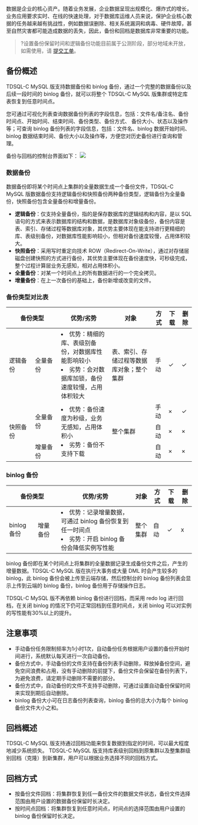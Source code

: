 数据是企业的核心资产。随着业务发展，企业数据呈现出规模化、爆炸式的增长，业务应用要求实时、在线的快速处理，对于数据库运维人员来说，保护企业核心数据的任务越来越有挑战性，例如数据误删除、相关系统漏洞和病毒、硬件故障，甚至自然灾害都可能造成数据的丢失，因此，备份和回档是数据库非常重要的功能。
>?设置备份保留时间和逻辑备份功能目前属于公测阶段，部分地域未开放，如需使用，请 [提交工单](https://console.cloud.tencent.com/workorder/category)。

## 备份概述
TDSQL-C MySQL 版支持数据备份和 binlog 备份，通过一个完整的数据备份以及后续一段时间的 binlog 备份，就可以将整个 TDSQL-C MySQL 版集群或特定库表恢复到任意时间点。

您可通过可视化列表查询数据备份列表的字段信息，包括：文件名/备注名、备份时间点、开始时间、结束时间、备份类型、备份方式、	备份大小、状态以及操作等；可查询 binlog 备份列表的字段信息，包括：文件名、binlog 数据开始时间、binlog 数据结束时间、备份大小以及操作等，方便您对历史备份进行查询和管理。

备份与回档的控制台界面如下：
![](https://qcloudimg.tencent-cloud.cn/raw/a53ab2c0a1414a32859d912786a9c31c.png)

### 数据备份
数据备份即将某个时间点上集群的全量数据生成一个备份文件，TDSQL-C MySQL 版数据备份支持逻辑备份和快照备份两种备份类型，逻辑备份为全量备份，快照备份包含全量备份和增量备份。

- **逻辑备份**：仅支持全量备份，指的是保存数据库的逻辑结构和内容，是以 SQL 语句的方式来表示数据库的结构和数据，是数据库对象级备份，备份内容是表、索引、存储过程等数据库对象，其优势主要体现在能支持进行更精细的库、表级别备份，对数据库性能影响较小，但相对备份速度较慢，占用体积较大。
- **快照备份**：采用写时重定向技术 ROW（Redirect-On-Write），通过对存储层磁盘创建快照的方式进行备份，其优势主要体现在备份速度快，可秒级完成，整个过程计算层业务无感知，相对占用体积小。
 - **全量备份**：对某⼀个时间点上的所有数据进行的⼀个完全拷贝。
 - **增量备份**：在上一次备份的基础上，备份新增或改变的文件。

### 备份类型对比表
<table>
<thead><tr><th colspan = "2" style="text-align:center" width="28%">备份类型</th><th>优势/劣势</th><th>对象</th><th>方式</th><th>下载</th><th>删除</th></tr></thead>
<tbody>
<tr>
<td>逻辑备份</td><td>全量备份</td><td><li>优势：精细的库、表级别备份，对数据库性能影响较小<br><li>劣势：会对数据库加锁，备份速度较慢，占用体积较大</td><td>表、索引、存储过程等数据库对象；整个集群</td><td>手动</td><td>&#10003;</td><td>&#10003;</td></tr>
<tr>
<td rowspan="3">快照备份</td><td rowspan="2" >全量备份</td><td rowspan="3" ><li>优势：备份速度为秒级，业务无感知，占用体积小<br><li>劣势：备份不支持下载</td><td rowspan="3" >整个集群</td><td>手动</td><td>×</td><td>&#10003;</td>
</tr>
<tr><td>自动</td><td>×</td><td>×</td></tr>
</tr>
<tr><td>增量备份</td><td>自动</td><td>×</td><td>×</td></tr>
</tbody></table>

### binlog 备份
<table>
<thead><tr><th colspan = "2" style="text-align:center" width="28%">备份类型</th><th>优势/劣势</th><th>对象</th><th>方式</th><th>下载</th><th>删除</th></tr></thead>
<tbody>
<tr>
<td>binlog 备份</td><td>增量备份</td><td><li>优势：记录增量数据，可通过 binlog 备份恢复到任一时间点<br><li>劣势：开启 binlog 备份会降低实例写性能</td><td>整个集群</td><td>自动</td><td>&#10003;</td><td>x</td></tr>
</tbody></table>

binlog 备份即在某个时间点上将集群的全量数据记录生成备份文件之后，产生的增量数据。TDSQL-C MySQL 版在执行大事务或大量 DML 时会产生较多的 binlog，此 binlog 备份会被上传至云端存储，然后控制台的 binlog 备份列表会显示上传到云端的 binlog 备份，binlog 备份用于存储操作日志。

TDSQL-C MySQL 版不再依赖 binlog 备份进行回档，而采用 redo log 进行回档，在关闭 binlog 的情况下仍可正常回档到任意时间点，关闭 binlog 可以对实例的写性能有30%以上的提升。

## 注意事项
- 手动备份任务限制频率为1小时1次，自动备份任务根据用户设置的备份开始时间进行，系统默认每天进行一次自动备份。
- 备份方式中，手动备份的文件支持在备份列表手动删除，释放掉备份空间，避免空间浪费和占用，没有手动删除的前提下，备份文件会保留在备份列表下，为避免浪费，请定期手动删除不需要的部分。
- 备份方式中，自动备份的文件不支持手动删除，可通过设置自动备份保留时间来实现到期后自动删除。
- binlog 备份大小可在日志备份列表查询，binlog 备份的总大小为每个 binlog 备份文件大小之和。

## 回档概述
TDSQL-C MySQL 版支持通过回档功能来恢复数据到指定的时间，可以最大程度地减少系统损失。
TDSQL-C MySQL 版支持库表级别回档到原集群以及整集群级别回档（克隆）到新集群，用户可以根据业务选择不同的回档方式。

## 回档方式
- 按备份文件回档：将集群恢复到任一备份文件的数据文件状态，备份文件选择范围由用户设置的数据备份保留时长决定。
- 按时间点回档：将集群恢复到任意时间点，时间点的选择范围由用户设置的 binlog 备份保留时长决定。
